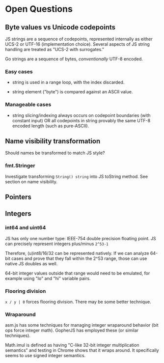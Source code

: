 # Open Questions

## Byte values vs Unicode codepoints

JS strings are a sequence of codepoints, represented internally as either UCS-2 or UTF-16 (implementation choice). Several aspects of JS string handling are treated as "UCS-2 with surrogates."

Go strings are a sequence of bytes, _conventionally_ UTF-8 encoded.

### Easy cases

- string is used in a range loop, with the index discarded.

- string element ("byte") is compared against an ASCII value.

### Manageable cases

- string slicing/indexing always occurs on codepoint boundaries (with constant input) OR all codepoints in string provably the same UTF-8 encoded length (such as pure-ASCII).


## Name visibility transformation

Should names be transformed to match JS style?

### fmt.Stringer

Investigate transforming `String() string` into JS toString method. See section on name visibility.


## Pointers


## Integers

### int64 and uint64

JS has only one number type: IEEE-754 double precision floating point. JS can precisely represent integers plus/minus `2^53-1`

Therefore, (u)int8/16/32 can be represented natively. If we can analyze 64-bit cases and prove that they fall within the 2^53 range, those can use native JS doubles as well.

64-bit integer values outside that range would need to be emulated, for example using "lo" and "hi" variable pairs.

### Flooring division

`x / y | 0` forces flooring division. There may be some better technique.

### Wraparound

asm.js has some techniques for managing integer wraparound behavior (bit ops force integer math). GopherJS has employed these (or similar techniques).

Math.imul is defined as having "C-like 32-bit integer multiplication semantics" and testing in Chrome shows that it wraps around. It specifically seems to use signed integer semantics.
